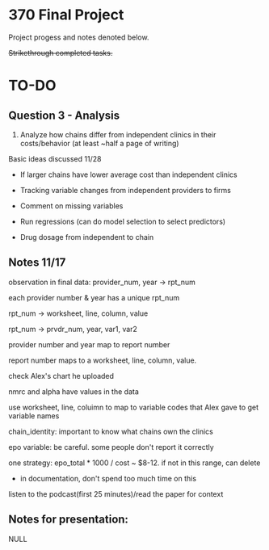 # 370 Final Project
Project progess and notes denoted below.

~~Strikethrough completed tasks.~~

# TO-DO
## Question 3 - Analysis 
1. Analyze how chains differ from independent clinics in their costs/behavior (at least ~half a page of writing)

Basic ideas discussed 11/28 

- If larger chains have lower average cost than independent clinics 

- Tracking variable changes from independent providers to firms

- Comment on missing variables 

- Run regressions (can do model selection to select predictors) 

- Drug dosage from independent to chain 

## Notes 11/17 
observation in final data: provider_num, year -> rpt_num 

each provider number & year has a unique rpt_num

rpt_num -> worksheet, line, column, value 

rpt_num -> prvdr_num, year, var1, var2

provider number and year map to report number

report number maps to a worksheet, line, column, value. 

check Alex's chart he uploaded 

nmrc and alpha have values in the data

use worksheet, line, coluimn to map to variable codes that Alex gave to get variable names 

chain_identity: important to know what chains own the clinics

epo variable: be careful. some people don't report it correctly 

one strategy: epo_total * 1000 / cost ~ $8-12. if not in this range, can delete 
- in documentation, don't spend too much time on this 

listen to the podcast(first 25 minutes)/read the paper for context 





## Notes for presentation: 
NULL
